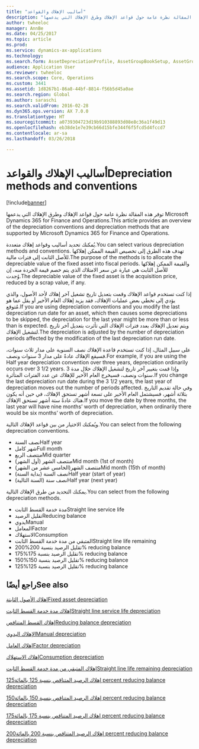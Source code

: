 ```yaml
---
title: "أساليب الإهلاك والقواعد"
description: "توفر هذه المقالة نظرة عامة حول قواعد الإهلاك وطرق الإهلاك التي يدعمها Microsoft Dynamics 365 for Finance and Operations."
author: twheeloc
manager: AnnBe
ms.date: 04/25/2017
ms.topic: article
ms.prod: 
ms.service: dynamics-ax-applications
ms.technology: 
ms.search.form: AssetDepreciationProfile, AssetGroupBookSetup, AssetGroupDepBookSetup
audience: Application User
ms.reviewer: twheeloc
ms.search.scope: Core, Operations
ms.custom: 3441
ms.assetid: 1d8267b1-86a8-44bf-8814-f56b5d45a0ae
ms.search.region: Global
ms.author: saraschi
ms.search.validFrom: 2016-02-28
ms.dyn365.ops.version: AX 7.0.0
ms.translationtype: HT
ms.sourcegitcommit: a0739304723d19b910388893d08e8c36a1f49d13
ms.openlocfilehash: eb38de1e7e39cb66d15bfe344f6f5fcd5d4fccd7
ms.contentlocale: ar-sa
ms.lasthandoff: 03/26/2018

---
```


# <a name="depreciation-methods-and-conventions"></a><span data-ttu-id="e0c7f-103">أساليب الإهلاك والقواعد</span><span class="sxs-lookup"><span data-stu-id="e0c7f-103">Depreciation methods and conventions</span></span>

[!include[banner](../includes/banner.md)]


<span data-ttu-id="e0c7f-104">توفر هذه المقالة نظرة عامة حول قواعد الإهلاك وطرق الإهلاك التي يدعمها Microsoft Dynamics 365 for Finance and Operations.</span><span class="sxs-lookup"><span data-stu-id="e0c7f-104">This article provides an overview of the depreciation conventions and depreciation methods that are supported by Microsoft Dynamics 365 for Finance and Operations.</span></span>

<span data-ttu-id="e0c7f-105">يُمكنك تحديد أساليب وقواعد إهلاك متعددة.</span><span class="sxs-lookup"><span data-stu-id="e0c7f-105">You can select various depreciation methods and conventions.</span></span> <span data-ttu-id="e0c7f-106">تهدف هذه الطرق إلى تخصيص القيمة الممكن إهلاكها للأصل الثابت إلى فترات مالية.</span><span class="sxs-lookup"><span data-stu-id="e0c7f-106">The purpose of the methods is to allocate the depreciable value of the fixed asset into fiscal periods.</span></span> <span data-ttu-id="e0c7f-107">والقيمة الممكن إهلاكها للأصل الثابت هي عبارة عن سعر الامتلاك الذي يتم خصم قيمة الخردة منه، إن وُجدت.</span><span class="sxs-lookup"><span data-stu-id="e0c7f-107">The depreciable value of the fixed asset is the acquisition price, reduced by a scrap value, if any.</span></span> 

<span data-ttu-id="e0c7f-108">إذا كنت تستخدم قواعد الإهلاك وقمت بتعديل تاريخ تشغيل آخر إهلاك لأحد الأصول، والذي يؤدي إلى تخطي بعض عمليات الإهلاك، فقد يزيد إهلاك العام الأخير أو يقل عما هو مُتوقع.</span><span class="sxs-lookup"><span data-stu-id="e0c7f-108">If you are using depreciation conventions and you modify the last depreciation run date for an asset, which then causes some depreciations to be skipped, the depreciation for the last year might be more than or less than is expected.</span></span> <span data-ttu-id="e0c7f-109">ويتم تعديل الإهلاك بعدد فترات الإهلاك التي تأثرت بتعديل آخر تاريخ لتشغيل الإهلاك.</span><span class="sxs-lookup"><span data-stu-id="e0c7f-109">The depreciation is adjusted by the number of depreciation periods affected by the modification of the last depreciation run date.</span></span>

<span data-ttu-id="e0c7f-110">على سبيل المثال، إذا كنت تستخدم قاعدة الإهلاك نصف السنوية على مدار ثلاث سنوات، فسيقع الإهلاك عادةً على مدار 3 سنوات ونصف.</span><span class="sxs-lookup"><span data-stu-id="e0c7f-110">For example, if you are using the Half year depreciation convention over three years, depreciation ordinarily occurs over 3 1/2 years.</span></span> <span data-ttu-id="e0c7f-111">وإذا قمت بتغيير آخر تاريخ لتشغيل الإهلاك خلال مدة 3 سنوات ونصف، فسيخرج العام الأخير للإهلاك عن عدد الفترات المتأثرة.</span><span class="sxs-lookup"><span data-stu-id="e0c7f-111">If you change the last depreciation run date during the 3 1/2 years, the last year of depreciation moves out the number of periods affected.</span></span> <span data-ttu-id="e0c7f-112">وفي حالة تقديم التاريخ بثلاثة أشهر، فسيشتمل العام الأخير على تسعة أشهر تستحق الإهلاك، في حين أنه يكون هناك عادةً ستة أشهر تستحق الإهلاك.</span><span class="sxs-lookup"><span data-stu-id="e0c7f-112">If you move the date by three months, the last year will have nine months’ worth of depreciation, when ordinarily there would be six months’ worth of depreciation.</span></span>

<span data-ttu-id="e0c7f-113">ويُمكنك الاختيار من بين قواعد الإهلاك التالية.</span><span class="sxs-lookup"><span data-stu-id="e0c7f-113">You can select from the following depreciation conventions.</span></span>


-   <span data-ttu-id="e0c7f-114">نصف السنة</span><span class="sxs-lookup"><span data-stu-id="e0c7f-114">Half year</span></span>
-   <span data-ttu-id="e0c7f-115">شهر كامل</span><span class="sxs-lookup"><span data-stu-id="e0c7f-115">Full month</span></span>
-   <span data-ttu-id="e0c7f-116">منتصف الربع</span><span class="sxs-lookup"><span data-stu-id="e0c7f-116">Mid quarter</span></span>
-   <span data-ttu-id="e0c7f-117">منتصف الشهر (أول الشهر)</span><span class="sxs-lookup"><span data-stu-id="e0c7f-117">Mid month (1st of month)</span></span>
-   <span data-ttu-id="e0c7f-118">منتصف الشهر(الخامس عشر من الشهر)</span><span class="sxs-lookup"><span data-stu-id="e0c7f-118">Mid month (15th of month)</span></span>
-   <span data-ttu-id="e0c7f-119">نصف السنة (بداية السنة)</span><span class="sxs-lookup"><span data-stu-id="e0c7f-119">Half year (start of year)</span></span>
-   <span data-ttu-id="e0c7f-120">نصف سنة (السنة التالية)</span><span class="sxs-lookup"><span data-stu-id="e0c7f-120">Half year (next year)</span></span>

<span data-ttu-id="e0c7f-121">يمكنك التحديد من طرق الإهلاك التالية.</span><span class="sxs-lookup"><span data-stu-id="e0c7f-121">You can select from the following depreciation methods.</span></span>
-   <span data-ttu-id="e0c7f-122">مدة خدمة القسط الثابت</span><span class="sxs-lookup"><span data-stu-id="e0c7f-122">Straight line service life</span></span>
-   <span data-ttu-id="e0c7f-123">تقليل الرصيد</span><span class="sxs-lookup"><span data-stu-id="e0c7f-123">Reducing balance</span></span>
-   <span data-ttu-id="e0c7f-124">يدوي</span><span class="sxs-lookup"><span data-stu-id="e0c7f-124">Manual</span></span>
-   <span data-ttu-id="e0c7f-125">المعامل</span><span class="sxs-lookup"><span data-stu-id="e0c7f-125">Factor</span></span>
-   <span data-ttu-id="e0c7f-126">الاستهلاك</span><span class="sxs-lookup"><span data-stu-id="e0c7f-126">Consumption</span></span>
-   <span data-ttu-id="e0c7f-127">المتبقي من مدة خدمة القسط الثابت</span><span class="sxs-lookup"><span data-stu-id="e0c7f-127">Straight line life remaining</span></span>
-   <span data-ttu-id="e0c7f-128">تقليل الرصيد بنسبة 200%</span><span class="sxs-lookup"><span data-stu-id="e0c7f-128">200% reducing balance</span></span>
-   <span data-ttu-id="e0c7f-129">تقليل الرصيد بنسبة 175%</span><span class="sxs-lookup"><span data-stu-id="e0c7f-129">175% reducing balance</span></span>
-   <span data-ttu-id="e0c7f-130">تقليل الرصيد بنسبة 150%</span><span class="sxs-lookup"><span data-stu-id="e0c7f-130">150% reducing balance</span></span>
-   <span data-ttu-id="e0c7f-131">تقليل الرصيد بنسبة 125%</span><span class="sxs-lookup"><span data-stu-id="e0c7f-131">125% reducing balance</span></span>

 



<a name="see-also"></a><span data-ttu-id="e0c7f-132">راجع أيضًا</span><span class="sxs-lookup"><span data-stu-id="e0c7f-132">See also</span></span>
--------

[<span data-ttu-id="e0c7f-133">إهلاك الأصول الثابتة‬</span><span class="sxs-lookup"><span data-stu-id="e0c7f-133">Fixed asset depreciation</span></span>](fixed-asset-depreciation.md)

[<span data-ttu-id="e0c7f-134">إهلاك مدة خدمة القسط الثابت</span><span class="sxs-lookup"><span data-stu-id="e0c7f-134">Straight line service life depreciation</span></span>](Straight-line-service-life-depreciation.md)

[<span data-ttu-id="e0c7f-135">إهلاك القسط المتناقص</span><span class="sxs-lookup"><span data-stu-id="e0c7f-135">Reducing balance depreciation</span></span>](reduce-balance-depreciation.md)

[<span data-ttu-id="e0c7f-136">الإهلاك اليدوي</span><span class="sxs-lookup"><span data-stu-id="e0c7f-136">Manual depreciation</span></span>](manual-depreciation.md)

[<span data-ttu-id="e0c7f-137">إهلاك العامل</span><span class="sxs-lookup"><span data-stu-id="e0c7f-137">Factor depreciation</span></span>](factor-depreciation.md)

[<span data-ttu-id="e0c7f-138">إهلاك الاستهلاك</span><span class="sxs-lookup"><span data-stu-id="e0c7f-138">Consumption depreciation</span></span>](consumption-depreciation.md)

[<span data-ttu-id="e0c7f-139">إهلاك المتبقي من مدة خدمة القسط الثابت</span><span class="sxs-lookup"><span data-stu-id="e0c7f-139">Straight line life remaining depreciation</span></span>](straight-line-life-remaining-depreciation.md)

[<span data-ttu-id="e0c7f-140">إهلاك الرصيد المتناقص بنسبة 125 بالمائة</span><span class="sxs-lookup"><span data-stu-id="e0c7f-140">125 percent reducing balance depreciation</span></span>](125-percent-reducing-balance-depreciation.md)

[<span data-ttu-id="e0c7f-141">إهلاك الرصيد المتناقص بنسبة 150 بالمائة</span><span class="sxs-lookup"><span data-stu-id="e0c7f-141">150 percent reducing balance depreciation</span></span>](150-percent-reducing-balance-depreciation.md)

[<span data-ttu-id="e0c7f-142">إهلاك الرصيد المتناقص بنسبة 175 بالمائة</span><span class="sxs-lookup"><span data-stu-id="e0c7f-142">175 percent reducing balance depreciation</span></span>](175-percent-reducing-balance-depreciation.md)

[<span data-ttu-id="e0c7f-143">إهلاك الرصيد المتناقص بنسبة 200 بالمائة</span><span class="sxs-lookup"><span data-stu-id="e0c7f-143">200 percent reducing balance depreciation</span></span>](200-percent-reducing-balance-depreciation.md)




